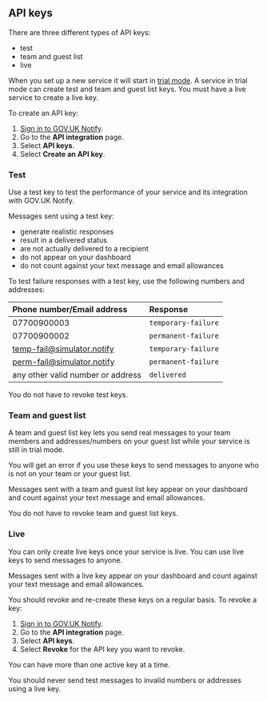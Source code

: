 ## API keys

There are three different types of API keys:

- test
- team and guest list
- live

When you set up a new service it will start in [trial mode](https://www.notifications.service.gov.uk/features/trial-mode). A service in trial mode can create test and team and guest list keys. You must have a live service to create a live key.

To create an API key:

1. [Sign in to GOV.UK Notify](https://www.notifications.service.gov.uk/sign-in).
1. Go to the __API integration__ page.
1. Select __API keys__.
1. Select __Create an API key__.


### Test

Use a test key to test the performance of your service and its integration with GOV.UK Notify.

Messages sent using a test key:

- generate realistic responses
- result in a delivered status
- are not actually delivered to a recipient
- do not appear on your dashboard
- do not count against your text message and email allowances

To test failure responses with a test key, use the following numbers and addresses:

|Phone number/Email address|Response|
|:---|:---|
|07700900003|`temporary-failure`|
|07700900002|`permanent-failure`|
|temp-fail@simulator.notify|`temporary-failure`|
|perm-fail@simulator.notify|`permanent-failure`|
|any other valid number or address|`delivered`|

You do not have to revoke test keys.

### Team and guest list

A team and guest list key lets you send real messages to your team members and addresses/numbers on your guest list while your service is still in trial mode.

You will get an error if you use these keys to send messages to anyone who is not on your team or your guest list.

Messages sent with a team and guest list key appear on your dashboard and count against your text message and email allowances.

You do not have to revoke team and guest list keys.

### Live

You can only create live keys once your service is live. You can use live keys to send messages to anyone.

Messages sent with a live key appear on your dashboard and count against your text message and email allowances.

You should revoke and re-create these keys on a regular basis. To revoke a key:

1. [Sign in to GOV.UK Notify](https://www.notifications.service.gov.uk/sign-in).
1. Go to the __API integration__ page.
1. Select __API keys__.
1. Select __Revoke__ for the API key you want to revoke.

You can have more than one active key at a time.

You should never send test messages to invalid numbers or addresses using a live key.
